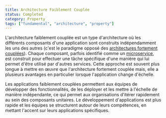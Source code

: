 ```yaml
---
title: Architecture Faiblement Couplée
status: Completed
category: Property
tags: ["fundamental", "architecture", "property"]
---
```


L'architecture faiblement couplée est un type d'architecture où les différents composants
d'une application sont construits indépendamment les uns des autres (c'est le paradigme opposé
des [architectures fortement couplées](/fr/tightly-coupled-architectures/)).
Chaque composant, parfois identifié comme un [microservice](/fr/microservices-architecture/), est construit pour effectuer une tâche spécifique d'une manière qui lui permet d'être utilisé par d'autres services.
Cette approche est souvent plus longue à mettre en œuvre que l'architecture fortement couplée
mais, elle a plusieurs avantages en particulier lorsque l'application change d'échelle.

Les applications faiblement couplées permettent aux équipes de développer des fonctionnalités, de les déployer et les mettre à l'échelle de manière indépendante, ce qui permet aux organisations d'itérer rapidement au sein des composants unitaires.
Le développement d'applications est plus rapide et les équipes se structurent autour de leurs compétences, en mettant l'accent sur leurs applications spécifiques.
